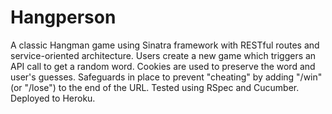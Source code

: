 Hangperson
=============================================================

A classic Hangman game using Sinatra framework with RESTful routes and service-oriented architecture. Users create a new game which triggers an API call to get a random word. Cookies are used to preserve the word and user's guesses. Safeguards in place to prevent "cheating" by adding "/win" (or "/lose") to the end of the URL. Tested using RSpec and Cucumber. Deployed to Heroku.

